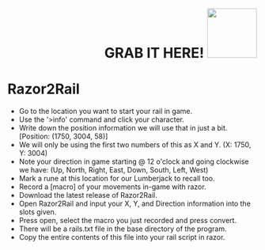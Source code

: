 <div id="header" align="right">
	<h1>
  		GRAB IT HERE! <img src="https://s3.envato.com/files/148177745/Still.jpg" width="100"/>
	</h1>
</div>

# Razor2Rail

- Go to the location you want to start your rail in game.
- Use the '>info' command and click your character.
- Write down the position information we will use that in just a bit. [Position: (1750, 3004, 58)] 
- We will only be using the first two numbers of this as X and Y. (X: 1750, Y: 3004)
- Note your direction in game starting @ 12 o'clock and going clockwise we have: (Up, North, Right, East, Down, South, Left, West)
- Mark a rune at this location for our Lumberjack to recall too.
- Record a [macro] of your movements in-game with razor.
- Download the latest release of Razor2Rail.
- Open Razor2Rail and input your X, Y, and Direction information into the slots given.
- Press open, select the macro you just recorded and press convert.
- There will be a rails.txt file in the base directory of the program.
- Copy the entire contents of this file into your rail script in razor.

